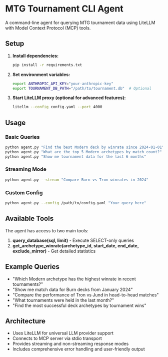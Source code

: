 # MTG Tournament CLI Agent

A command-line agent for querying MTG tournament data using LiteLLM with Model Context Protocol (MCP) tools.

## Setup

1. **Install dependencies:**
   ```bash
   pip install -r requirements.txt
   ```

2. **Set environment variables:**
   ```bash
   export ANTHROPIC_API_KEY="your-anthropic-key"
   export TOURNAMENT_DB_PATH="/path/to/tournament.db"  # Optional
   ```

3. **Start LiteLLM proxy (optional for advanced features):**
   ```bash
   litellm --config config.yaml --port 4000
   ```

## Usage

### Basic Queries
```bash
python agent.py "Find the best Modern deck by winrate since 2024-01-01"
python agent.py "What are the top 5 Modern archetypes by match count?"
python agent.py "Show me tournament data for the last 6 months"
```

### Streaming Mode
```bash
python agent.py --stream "Compare Burn vs Tron winrates in 2024"
```

### Custom Config
```bash
python agent.py --config /path/to/config.yaml "Your query here"
```

## Available Tools

The agent has access to two main tools:

1. **query_database(sql, limit)** - Execute SELECT-only queries
2. **get_archetype_winrate(archetype_id, start_date, end_date, exclude_mirror)** - Get detailed statistics

## Example Queries

- "Which Modern archetype has the highest winrate in recent tournaments?"
- "Show me match data for Burn decks from January 2024"
- "Compare the performance of Tron vs Jund in head-to-head matches"
- "What tournaments were held in the last month?"
- "Find the most successful deck archetypes by tournament wins"

## Architecture

- Uses LiteLLM for universal LLM provider support
- Connects to MCP server via stdio transport
- Provides streaming and non-streaming response modes
- Includes comprehensive error handling and user-friendly output
